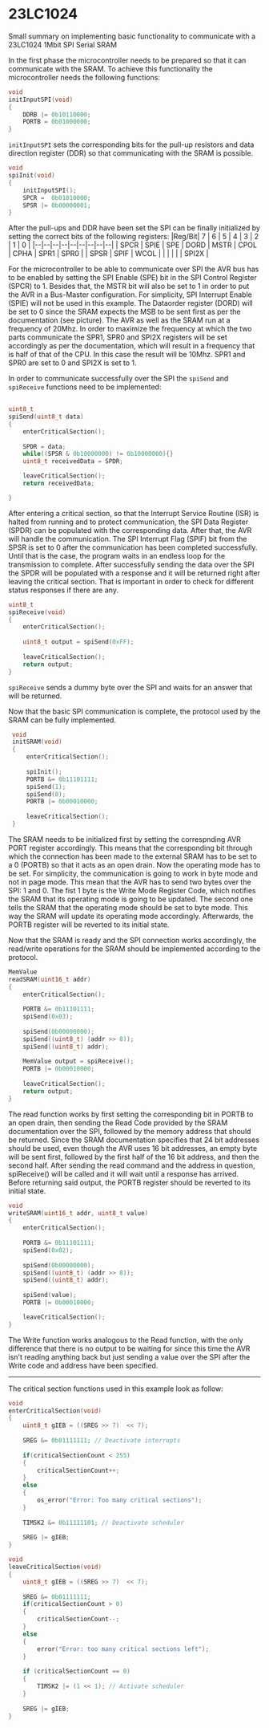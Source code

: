# 23LC1024
Small summary on implementing basic functionality to communicate with a 23LC1024 1Mbit SPI Serial SRAM

In the first phase the microcontroller needs to be prepared so that it can communicate with the SRAM. To achieve this functionality the microcontroller needs the following functions:

```C
void 
initInputSPI(void) 
{
	DDRB |= 0b10110000;
	PORTB = 0b01000000;
}
```
`initInputSPI` sets the corresponding bits for the pull-up resistors and data direction register (DDR) so that communicating with the SRAM is possible.
```C
void 
spiInit(void)
{
	initInputSPI();
	SPCR =  0b01010000;
	SPSR |= 0b00000001;
}
```
After the pull-ups and DDR have been set the SPI can be finally initialized by setting the correct bits of the following registers:
|Reg/Bit| 7 | 6 | 5 | 4 | 3 | 2 | 1 | 0 |
|--|--|--|--|--|--|--|--|--|
| SPCR | SPIE | SPE | DORD | MSTR | CPOL | CPHA | SPR1 | SPR0 |
| SPSR | SPIF | WCOL | | | | | | SPI2X |

For the microcontroller to be able to communicate over SPI the AVR bus has to be enabled by setting the SPI Enable (SPE) bit in the SPI Control Register (SPCR) to 1. Besides that, the MSTR bit will also be set to 1 in order to put the AVR in a Bus-Master configuration. For simplicity, SPI Interrupt Enable (SPIE) will not be used in this example. The Dataorder register (DORD) will be set to 0 since the SRAM expects the MSB to be sent first as per the documentation (see picture). The AVR as well as the SRAM run at a frequency of 20Mhz. In order to maximize the frequency at which the two parts communicate the SPR1, SPR0 and SPI2X registers will be set accordingly as per the documentation, which will result in a frequency that is half of that of the CPU. In this case the result will be 10Mhz. SPR1 and SPR0 are set to 0 and SPI2X is set to 1.

In order to communicate successfully over the SPI the `spiSend` and `spiReceive` functions need to be implemented:

```C
  
uint8_t 
spiSend(uint8_t data) 
{  
	enterCriticalSection(); 
	
	SPDR = data;  
	while((SPSR & 0b10000000) != 0b10000000){}  
	uint8_t receivedData = SPDR;  

	leaveCriticalSection();  
	return receivedData;  

} 
```
After entering a critical section, so that the Interrupt Service Routine (ISR) is halted from running and to protect communication, the SPI Data Register (SPDR) can be populated with the corresponding data. After that, the AVR will handle the communication. The SPI Interrupt Flag (SPIF) bit from the SPSR is set to 0 after the communication has been completed successfully. Until that is the case, the program waits in an endless loop for the transmission to complete. After successfully sending the data over the SPI the SPDR will be populated with a response and it will be returned right after leaving the critical section. That is important in order to check for different status responses if there are any.
```C
uint8_t 
spiReceive(void)
{  
	enterCriticalSection();
	
	uint8_t output = spiSend(0xFF);  
	
	leaveCriticalSection();  
	return output;  
}
```
`spiReceive` sends a dummy byte over the SPI and waits for an answer that will be returned.

Now that the basic SPI communication is complete, the protocol used by the SRAM can be fully implemented.

```C
 void 
 initSRAM(void)
 {
	 enterCriticalSection();
 
	 spiInit();
	 PORTB &= 0b11101111;
	 spiSend(1);
	 spiSend(0);
	 PORTB |= 0b00010000;
	 
	 leaveCriticalSection();
 }
```
The SRAM needs to be initialized first by setting the correspnding AVR PORT register accordingly. This means that the corresponding bit through which the connection has been made to the external SRAM has to be set to a 0 (PORTB) so that it acts as an open drain. Now the operating mode has to be set. For simplicity, the communication is going to work in byte mode and not in page mode. This mean that the AVR has to send two bytes over the SPI: 1 and 0. The fist 1 byte is the Write Mode Register Code, which notifies the SRAM that its operating mode is going to be updated. The second one tells the SRAM that the operating mode should be set to byte mode. This way the SRAM will update its operating mode accordingly. Afterwards, the PORTB register will be reverted to its initial state.

Now that the SRAM is ready and the SPI connection works accordingly, the read/write operations for the SRAM should be implemented according to the protocol.
```C
MemValue 
readSRAM(uint16_t addr)
{
	enterCriticalSection();
	
	PORTB &= 0b11101111;
	spiSend(0x03);
	
	spiSend(0b00000000);
	spiSend((uint8_t) (addr >> 8));
	spiSend((uint8_t) addr);
	
	MemValue output = spiReceive();
	PORTB |= 0b00010000;
	
	leaveCriticalSection();
	return output;
}
```
The read function works by first setting the corresponding bit in PORTB to an open drain, then sending the Read Code provided by the SRAM documentation over the SPI, followed by the memory address that should be returned. Since the SRAM documentation specifies that 24 bit addresses should be used, even though the AVR uses 16 bit addresses, an empty byte will be sent first, followed by the first half of the 16 bit address, and then the second half. After sending the read command and the address in question, spiReceive() will be called and it will wait until a response has arrived. Before returning said output, the PORTB register should be reverted to its initial state.

```C
void 
writeSRAM(uint16_t addr, uint8_t value)
{
	enterCriticalSection();
	
	PORTB &= 0b11101111;
	spiSend(0x02);
	
	spiSend(0b00000000);
	spiSend((uint8_t) (addr >> 8));
	spiSend((uint8_t) addr);
	
	spiSend(value);
	PORTB |= 0b00010000;

	leaveCriticalSection();
}
```
The Write function works analogous to the Read function, with the only difference that there is no output to be waiting for since this time the AVR isn't reading anything back but just sending a value over the SPI after the Write code and address have been specified.


---
The critical section functions used in this example look as follow:
```C
void 
enterCriticalSection(void) 
{
	uint8_t gIEB = ((SREG >> 7)  << 7);
	
	SREG &= 0b01111111; // Deactivate interrupts
	
	if(criticalSectionCount < 255)
	{
		criticalSectionCount++;
	}
	else
	{
		os_error("Error: Too many critical sections");
	}
	
	TIMSK2 &= 0b11111101; // Deactivate scheduler
	
	SREG |= gIEB;
}
```

```C
void 
leaveCriticalSection(void) 
{
    uint8_t gIEB = ((SREG >> 7)  << 7);
    
    SREG &= 0b01111111;
	if(criticalSectionCount > 0)
	{
		criticalSectionCount--;
	}
	else
	{
		error("Error: too many critical sections left");
	}
	
	if (criticalSectionCount == 0) 
	{
		TIMSK2 |= (1 << 1); // Activate scheduler
	}
	
    SREG |= gIEB;
}
```
